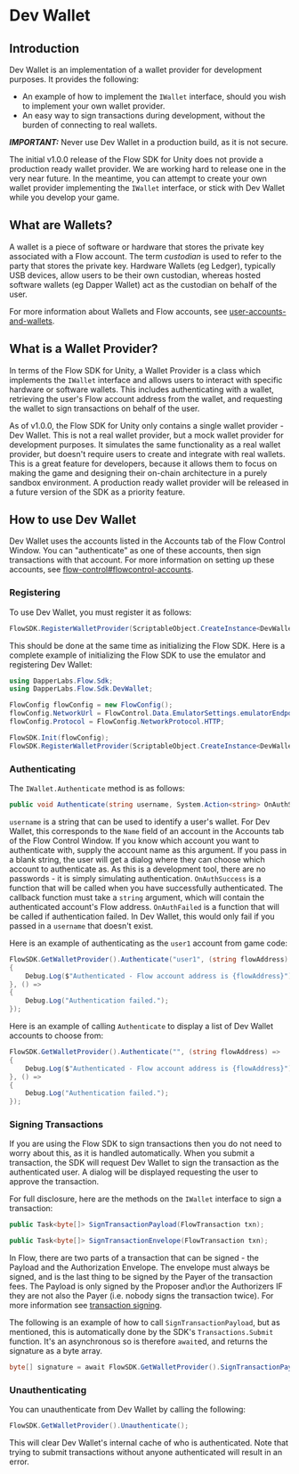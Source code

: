 # Dev Wallet

## Introduction

Dev Wallet is an implementation of a wallet provider for development purposes. It provides the following: 

- An example of how to implement the `IWallet` interface, should you wish to implement your own wallet provider. 
- An easy way to sign transactions during development, without the burden of connecting to real wallets. 

***IMPORTANT:*** Never use Dev Wallet in a production build, as it is not secure. 

The initial v1.0.0 release of the Flow SDK for Unity does not provide a production ready wallet provider. We are working hard to release one in the very near future. In the meantime, you can attempt to create your own wallet provider implementing the `IWallet` interface, or stick with Dev Wallet while you develop your game. 

## What are Wallets? 

A wallet is a piece of software or hardware that stores the private key associated with a Flow account. The term *custodian* is used to refer to the party that stores the private key. Hardware Wallets (eg Ledger), typically USB devices, allow users to be their own custodian, whereas hosted software wallets (eg Dapper Wallet) act as the custodian on behalf of the user. 

For more information about Wallets and Flow accounts, see [user-accounts-and-wallets](../../../../tutorials/user-accounts-and-wallets.md). 

## What is a Wallet Provider? 

In terms of the Flow SDK for Unity, a Wallet Provider is a class which implements the `IWallet` interface and allows users to interact with specific hardware or software wallets. This includes authenticating with a wallet, retrieving the user's Flow account address from the wallet, and requesting the wallet to sign transactions on behalf of the user. 

As of v1.0.0, the Flow SDK for Unity only contains a single wallet provider - Dev Wallet. This is not a real wallet provider, but a mock wallet provider for development purposes. It simulates the same functionality as a real wallet provider, but doesn't require users to create and integrate with real wallets. This is a great feature for developers, because it allows them to focus on making the game and designing their on-chain architecture in a purely sandbox environment. A production ready wallet provider will be released in a future version of the SDK as a priority feature. 

## How to use Dev Wallet

Dev Wallet uses the accounts listed in the Accounts tab of the Flow Control Window. You can "authenticate" as one of these accounts, then sign transactions with that account. For more information on setting up these accounts, see [flow-control#flowcontrol-accounts](../../unity-sdk/guides/flow-control.md#flowcontrol-accounts). 

### Registering

To use Dev Wallet, you must register it as follows: 

```csharp
FlowSDK.RegisterWalletProvider(ScriptableObject.CreateInstance<DevWalletProvider>());
```

This should be done at the same time as initializing the Flow SDK. Here is a complete example of initializing the Flow SDK to use the emulator and registering Dev Wallet: 

```csharp
using DapperLabs.Flow.Sdk;
using DapperLabs.Flow.Sdk.DevWallet;

FlowConfig flowConfig = new FlowConfig();
flowConfig.NetworkUrl = FlowControl.Data.EmulatorSettings.emulatorEndpoint // local emulator
flowConfig.Protocol = FlowConfig.NetworkProtocol.HTTP;

FlowSDK.Init(flowConfig);
FlowSDK.RegisterWalletProvider(ScriptableObject.CreateInstance<DevWalletProvider>());
```

### Authenticating

The `IWallet.Authenticate` method is as follows: 

```csharp
public void Authenticate(string username, System.Action<string> OnAuthSuccess, System.Action OnAuthFailed);
```

`username` is a string that can be used to identify a user's wallet. For Dev Wallet, this corresponds to the `Name` field of an account in the Accounts tab of the Flow Control Window. If you know which account you want to authenticate with, supply the account name as this argument. If you pass in a blank string, the user will get a dialog where they can choose which account to authenticate as. As this is a development tool, there are no passwords - it is simply simulating authentication. 
`OnAuthSuccess` is a function that will be called when you have successfully authenticated. The callback function must take a `string` argument, which will contain the authenticated account's Flow address. 
`OnAuthFailed` is a function that will be called if authentication failed. In Dev Wallet, this would only fail if you passed in a `username` that doesn't exist. 

Here is an example of authenticating as the `user1` account from game code: 

```csharp
FlowSDK.GetWalletProvider().Authenticate("user1", (string flowAddress) => 
{
    Debug.Log($"Authenticated - Flow account address is {flowAddress}");
}, () => 
{
    Debug.Log("Authentication failed.");
});
```

Here is an example of calling `Authenticate` to display a list of Dev Wallet accounts to choose from: 

```csharp
FlowSDK.GetWalletProvider().Authenticate("", (string flowAddress) => 
{
    Debug.Log($"Authenticated - Flow account address is {flowAddress}");
}, () => 
{
    Debug.Log("Authentication failed.");
});
```

### Signing Transactions

If you are using the Flow SDK to sign transactions then you do not need to worry about this, as it is handled automatically. When you submit a transaction, the SDK will request Dev Wallet to sign the transaction as the authenticated user. A dialog will be displayed requesting the user to approve the transaction. 

For full disclosure, here are the methods on the `IWallet` interface to sign a transaction: 

```csharp
public Task<byte[]> SignTransactionPayload(FlowTransaction txn);

public Task<byte[]> SignTransactionEnvelope(FlowTransaction txn);
```

In Flow, there are two parts of a transaction that can be signed - the Payload and the Authorization Envelope. The envelope must always be signed, and is the last thing to be signed by the Payer of the transaction fees. The Payload is only signed by the Proposer and\or the Authorizers IF they are not also the Payer (i.e. nobody signs the transaction twice). For more information see [transaction signing](../../../../concepts/start-here/transaction-signing.md). 

The following is an example of how to call `SignTransactionPayload`, but as mentioned, this is automatically done by the SDK's `Transactions.Submit` function. It's an asynchronous so is therefore `await`ed, and returns the signature as a byte array. 

```csharp
byte[] signature = await FlowSDK.GetWalletProvider().SignTransactionPayload(txRequest);
```

### Unauthenticating

You can unauthenticate from Dev Wallet by calling the following: 

```csharp
FlowSDK.GetWalletProvider().Unauthenticate();
```

This will clear Dev Wallet's internal cache of who is authenticated. Note that trying to submit transactions without anyone authenticated will result in an error. 
